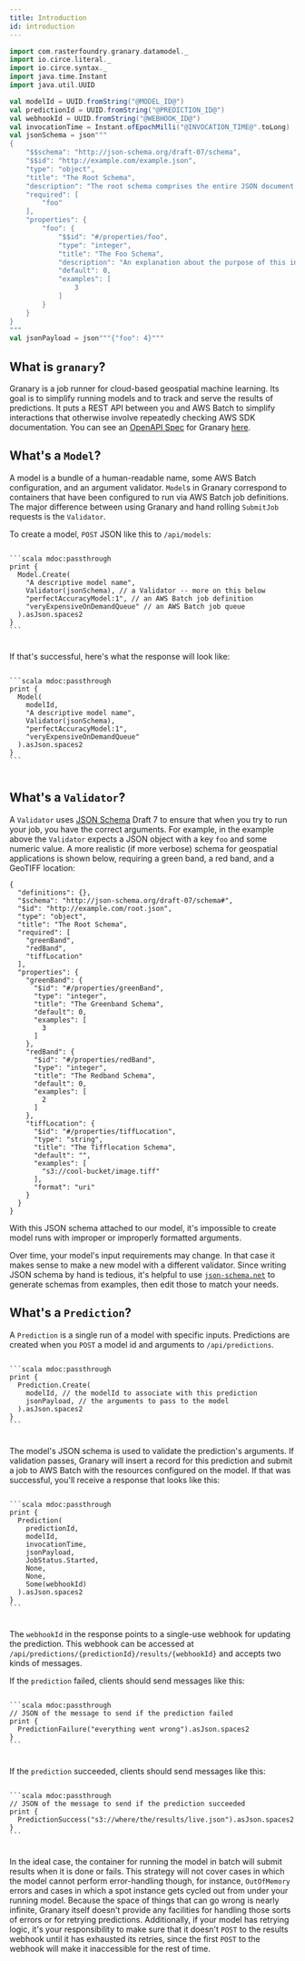 ```yaml
---
title: Introduction
id: introduction
---
```



```scala mdoc:invisible
import com.rasterfoundry.granary.datamodel._
import io.circe.literal._
import io.circe.syntax._
import java.time.Instant
import java.util.UUID

val modelId = UUID.fromString("@MODEL_ID@")
val predictionId = UUID.fromString("@PREDICTION_ID@")
val webhookId = UUID.fromString("@WEBHOOK_ID@")
val invocationTime = Instant.ofEpochMilli("@INVOCATION_TIME@".toLong)
val jsonSchema = json"""
{
    "$$schema": "http://json-schema.org/draft-07/schema",
    "$$id": "http://example.com/example.json",
    "type": "object",
    "title": "The Root Schema",
    "description": "The root schema comprises the entire JSON document.",
    "required": [
        "foo"
    ],
    "properties": {
        "foo": {
            "$$id": "#/properties/foo",
            "type": "integer",
            "title": "The Foo Schema",
            "description": "An explanation about the purpose of this instance.",
            "default": 0,
            "examples": [
                3
            ]
        }
    }
}
"""
val jsonPayload = json"""{"foo": 4}"""
```

## What is `granary`?

Granary is a job runner for cloud-based geospatial machine learning.
Its goal is to simplify running models and to track and serve
the results of predictions. It puts a REST API between you and AWS Batch
to simplify interactions that otherwise involve repeatedly checking AWS SDK
documentation. You can see an
[OpenAPI Spec](https://swagger.io/docs/specification/about/)
for Granary [here](https://granary.rasterfoundry.com/api/docs/docs.yaml).

## What's a `Model`?

A model is a bundle of a human-readable name, some AWS Batch configuration,
and an argument validator. `Model`s in Granary correspond to containers that
have been configured to run via AWS Batch job definitions. The major difference
between using Granary and hand rolling `SubmitJob` requests is the `Validator`.

To create a model, `POST` JSON like this to `/api/models`:

<pre>
<code>
```scala mdoc:passthrough
print {
  Model.Create(
    "A descriptive model name",
    Validator(jsonSchema), // a Validator -- more on this below
    "perfectAccuracyModel:1", // an AWS Batch job definition
    "veryExpensiveOnDemandQueue" // an AWS Batch job queue
  ).asJson.spaces2
}
```
</code>
</pre>

If that's successful, here's what the response will look like:

<pre>
<code>
```scala mdoc:passthrough
print {
  Model(
    modelId,
    "A descriptive model name",
    Validator(jsonSchema),
    "perfectAccuracyModel:1",
    "veryExpensiveOnDemandQueue"
  ).asJson.spaces2
}
```
</code>
</pre>

## What's a `Validator`?

A `Validator` uses [JSON Schema](http://json-schema.org/) Draft 7 to ensure that
when you try to run your job, you have the correct arguments. For example, in the
example above the `Validator` expects a JSON object with a key `foo` and some numeric
value. A more realistic (if more verbose) schema for geospatial applications is shown
below, requiring a green band, a red band, and a GeoTIFF location:

```
{
  "definitions": {},
  "$schema": "http://json-schema.org/draft-07/schema#",
  "$id": "http://example.com/root.json",
  "type": "object",
  "title": "The Root Schema",
  "required": [
    "greenBand",
    "redBand",
    "tiffLocation"
  ],
  "properties": {
    "greenBand": {
      "$id": "#/properties/greenBand",
      "type": "integer",
      "title": "The Greenband Schema",
      "default": 0,
      "examples": [
        3
      ]
    },
    "redBand": {
      "$id": "#/properties/redBand",
      "type": "integer",
      "title": "The Redband Schema",
      "default": 0,
      "examples": [
        2
      ]
    },
    "tiffLocation": {
      "$id": "#/properties/tiffLocation",
      "type": "string",
      "title": "The Tifflocation Schema",
      "default": "",
      "examples": [
        "s3://cool-bucket/image.tiff"
      ],
      "format": "uri"
    }
  }
}
```

With this JSON schema attached to our model, it's impossible to create model runs
with improper or improperly formatted arguments.

Over time, your model's input requirements may change. In that case it makes
sense to make a new model with a different validator. Since writing JSON schema
by hand is tedious, it's helpful to use [`json-schema.net`](https://jsonschema.net/)
to generate schemas from examples, then edit those to match your needs.

## What's a `Prediction`?

A `Prediction` is a single run of a model with specific inputs. Predictions are
created when you `POST` a model id and arguments to `/api/predictions`.

<pre>
<code>
```scala mdoc:passthrough
print {
  Prediction.Create(
    modelId, // the modelId to associate with this prediction
    jsonPayload, // the arguments to pass to the model
  ).asJson.spaces2
}
```
</code>
</pre>

The model's JSON schema is used to validate the prediction's arguments.
If validation passes, Granary will insert a record for this prediction and submit
a job to AWS Batch with the resources configured on the model. If that was successful,
you'll receive a response that looks like this:

<pre>
<code>
```scala mdoc:passthrough
print {
  Prediction(
    predictionId,
    modelId,
    invocationTime,
    jsonPayload,
    JobStatus.Started,
    None,
    None,
    Some(webhookId)
  ).asJson.spaces2
}
```
</code>
</pre>

The `webhookId` in the response points to a single-use webhook for updating the prediction.
This webhook can be accessed at `/api/predictions/{predictionId}/results/{webhookId}` and
accepts two kinds of messages.

If the `prediction` failed, clients should send messages like this:

<pre>
<code>
```scala mdoc:passthrough
// JSON of the message to send if the prediction failed
print {
  PredictionFailure("everything went wrong").asJson.spaces2
}
```
</code>
</pre>

If the `prediction` succeeded, clients should send messages like this:

<pre>
<code>
```scala mdoc:passthrough
// JSON of the message to send if the prediction succeeded
print {
  PredictionSuccess("s3://where/the/results/live.json").asJson.spaces2
}
```
</code>
</pre>

In the ideal case, the container for running the model in batch will submit results when it
is done or fails. This strategy will not cover cases in which the model cannot perform
error-handling though, for instance, `OutOfMemory` errors and cases in which a spot
instance gets cycled out from under your running model. Because the space of things that
can go wrong is nearly infinite, Granary itself doesn't provide any facilities for handling
those sorts of errors or for retrying predictions. Additionally, if your model has retrying
logic, it's your responsibility to make sure that it doesn't `POST` to the results webhook
until it has exhausted its retries, since the first `POST` to the webhook will make it
inaccessible for the rest of time.
